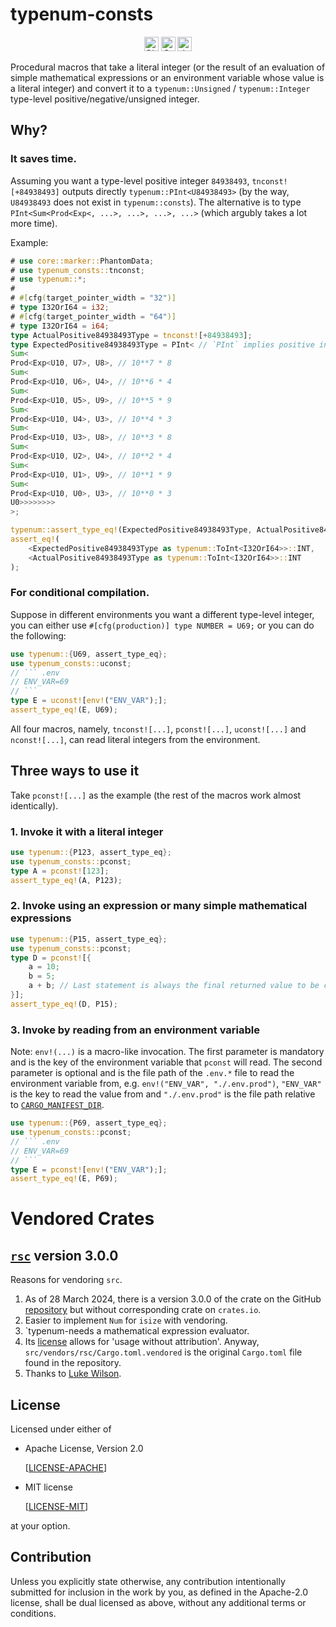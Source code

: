 # typenum-consts

<div align="center">
  <img alt="GitHub Workflow Status" src="https://img.shields.io/github/actions/workflow/status/jymchng/typenum-consts/ci.yaml?label=build&&style=for-the-badge" height="23">
  <a href="https://crates.io/crates/typenum-consts"><img alt="Crates.io Version" src="https://img.shields.io/crates/v/typenum-consts?logo=rust&style=for-the-badge" height="23"></a>
  <a href="https://docs.rs/typenum-consts"><img alt="docs.rs" src="https://img.shields.io/crates/v/typenum-consts?color=blue&label=docs&style=for-the-badge" height="23"></a>
</div>

Procedural macros that take a literal integer (or the result of an evaluation of simple mathematical expressions or an environment variable whose value is a literal integer) and convert it to a `typenum::Unsigned` / `typenum::Integer` type-level positive/negative/unsigned integer.

## Why?

### It saves time.

Assuming you want a type-level positive integer `84938493`, `tnconst![+84938493]` outputs directly `typenum::PInt<U84938493>` (by the way, `U84938493` does not exist in `typenum::consts`). The alternative is to type `PInt<Sum<Prod<Exp<, ...>, ...>, ...>, ...>` (which argubly takes a lot more time).

Example:

```rust
# use core::marker::PhantomData;
# use typenum_consts::tnconst;
# use typenum::*;
#
# #[cfg(target_pointer_width = "32")]
# type I32OrI64 = i32;
# #[cfg(target_pointer_width = "64")]
# type I32OrI64 = i64;
type ActualPositive84938493Type = tnconst![+84938493];
type ExpectedPositive84938493Type = PInt< // `PInt` implies positive integer at the type level
Sum<
Prod<Exp<U10, U7>, U8>, // 10**7 * 8
Sum<
Prod<Exp<U10, U6>, U4>, // 10**6 * 4
Sum<
Prod<Exp<U10, U5>, U9>, // 10**5 * 9
Sum<
Prod<Exp<U10, U4>, U3>, // 10**4 * 3
Sum<
Prod<Exp<U10, U3>, U8>, // 10**3 * 8
Sum<
Prod<Exp<U10, U2>, U4>, // 10**2 * 4
Sum<
Prod<Exp<U10, U1>, U9>, // 10**1 * 9
Sum<
Prod<Exp<U10, U0>, U3>, // 10**0 * 3
U0>>>>>>>>
>;

typenum::assert_type_eq!(ExpectedPositive84938493Type, ActualPositive84938493Type);
assert_eq!(
    <ExpectedPositive84938493Type as typenum::ToInt<I32OrI64>>::INT,
    <ActualPositive84938493Type as typenum::ToInt<I32OrI64>>::INT
);
```

### For conditional compilation.

Suppose in different environments you want a different type-level integer, you can either use `#[cfg(production)] type NUMBER = U69;` or you can do the following:

```rust
use typenum::{U69, assert_type_eq};
use typenum_consts::uconst;
// ``` .env
// ENV_VAR=69
// ```
type E = uconst![env!("ENV_VAR");];
assert_type_eq!(E, U69);
```

All four macros, namely, `tnconst![...]`, `pconst![...]`, `uconst![...]` and `nconst![...]`, can read literal integers from the environment.

## Three ways to use it

Take `pconst![...]` as the example (the rest of the macros work almost identically).

### 1. Invoke it with a literal integer

```rust
use typenum::{P123, assert_type_eq};
use typenum_consts::pconst;
type A = pconst![123];
assert_type_eq!(A, P123);
```

### 2. Invoke using an expression or many simple mathematical expressions

```rust
use typenum::{P15, assert_type_eq};
use typenum_consts::pconst;
type D = pconst![{
    a = 10;
    b = 5;
    a + b; // Last statement is always the final returned value to be casted into `typenum` type-level integer, P15
}];
assert_type_eq!(D, P15);
```

### 3. Invoke by reading from an environment variable

Note: `env!(...)` is a macro-like invocation. The first parameter is mandatory and is the key of the environment variable that `pconst` will read. The second parameter is optional and is the file path of the `.env.*` file to read the environment variable from, e.g. `env!("ENV_VAR", "./.env.prod")`, `"ENV_VAR"` is the key to read the value from and `"./.env.prod"` is the file path relative to [`CARGO_MANIFEST_DIR`](https://doc.rust-lang.org/cargo/reference/environment-variables.html#environment-variables-cargo-sets-for-crates).
```rust
use typenum::{P69, assert_type_eq};
use typenum_consts::pconst;
// ``` .env
// ENV_VAR=69
// ```
type E = pconst![env!("ENV_VAR");];
assert_type_eq!(E, P69);
```

# Vendored Crates

## [`rsc`](https://github.com/fivemoreminix/rsc/commit/67c4ddffbe45a30de0fd696c569de885bfd4e9b4) version 3.0.0

Reasons for vendoring `src`.

1. As of 28 March 2024, there is a version 3.0.0 of the crate on the GitHub [repository](https://github.com/fivemoreminix/rsc/commit/67c4ddffbe45a30de0fd696c569de885bfd4e9b4) but without corresponding crate on `crates.io`.
2. Easier to implement `Num` for `isize` with vendoring.
3. `typenum-needs a mathematical expression evaluator.
4. Its [license](https://github.com/fivemoreminix/rsc/tree/67c4ddffbe45a30de0fd696c569de885bfd4e9b4?tab=readme-ov-file#license) allows for 'usage without attribution'. Anyway, `src/vendors/rsc/Cargo.toml.vendored` is the original `Cargo.toml` file found in the repository.
5. Thanks to [Luke Wilson](https://github.com/fivemoreminix).

## License

Licensed under either of

 * Apache License, Version 2.0

    [[LICENSE-APACHE]( http://www.apache.org/licenses/LICENSE-2.0)]
 * MIT license

    [[LICENSE-MIT](http://opensource.org/licenses/MIT)]

at your option.

## Contribution

Unless you explicitly state otherwise, any contribution intentionally submitted
for inclusion in the work by you, as defined in the Apache-2.0 license, shall be
dual licensed as above, without any additional terms or conditions.
